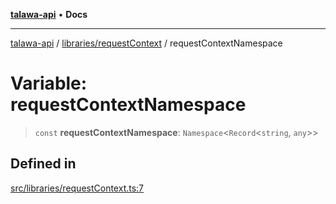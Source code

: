 [**talawa-api**](../../../README.md) • **Docs**

***

[talawa-api](../../../modules.md) / [libraries/requestContext](../README.md) / requestContextNamespace

# Variable: requestContextNamespace

> `const` **requestContextNamespace**: `Namespace`\<`Record`\<`string`, `any`\>\>

## Defined in

[src/libraries/requestContext.ts:7](https://github.com/PalisadoesFoundation/talawa-api/blob/3bacbf38707ebd3e3e5f1bc5b4cc7aa3b2adc169/src/libraries/requestContext.ts#L7)
